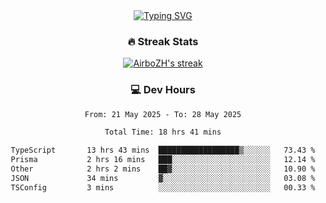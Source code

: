 
<div align="center">
  <a href="https://git.io/typing-svg"><img src="https://readme-typing-svg.demolab.com?font=Fira+Code&size=30&pause=1000&color=33F7F5&center=true&vCenter=true&width=435&lines=Hi+there+%F0%9F%91%8B+I+am+AirboZH+;Welcome+to+my+Github" alt="Typing SVG" /></a>

<h3>🔥 Streak Stats</h3>

<!-- GitHub Readme Streak Stats - https://github.com/DenverCoder1/github-readme-streak-stats -->
<p>
  <a href="https://github.com/DenverCoder1/github-readme-streak-stats">
    <img title="🔥 Get streak stats for your profile at git.io/streak-stats" alt="AirboZH's streak" src="https://streak-stats.demolab.com/?user=AirboZH&theme=monokai-metallian&hide_border=true"/>
  </a>
</p>

<h3>💻 Dev Hours</h3>
<!--START_SECTION:waka-->

```txt
From: 21 May 2025 - To: 28 May 2025

Total Time: 18 hrs 41 mins

TypeScript       13 hrs 43 mins  ██████████████████▒░░░░░░   73.43 %
Prisma           2 hrs 16 mins   ███░░░░░░░░░░░░░░░░░░░░░░   12.14 %
Other            2 hrs 2 mins    ██▓░░░░░░░░░░░░░░░░░░░░░░   10.90 %
JSON             34 mins         ▓░░░░░░░░░░░░░░░░░░░░░░░░   03.08 %
TSConfig         3 mins          ░░░░░░░░░░░░░░░░░░░░░░░░░   00.33 %
```

<!--END_SECTION:waka-->
</div>  
